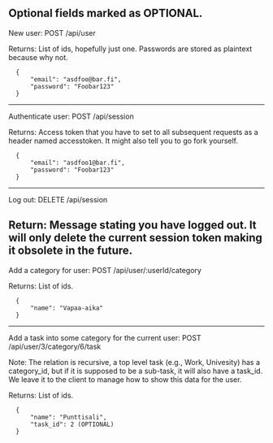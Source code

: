 Optional fields marked as OPTIONAL.
---
New user: POST /api/user

Returns: List of ids, hopefully just one. Passwords are stored as plaintext because why not.
```
  {
      "email": "asdfoo@bar.fi",
      "password": "Foobar123"
  }
```
---
Authenticate user: POST /api/session

Returns: Access token that you have to set to all subsequent requests as a header named accesstoken. It might also tell you to go fork yourself.
```
  {
      "email": "asdfoo1@bar.fi",
      "password": "Foobar123"
  }
```
---
Log out: DELETE /api/session

Return: Message stating you have logged out. It will only delete the current session token making it obsolete in the future.
---

Add a category for user: POST /api/user/:userId/category

Returns: List of ids.
```
  {
      "name": "Vapaa-aika"
  }
```
---
Add a task into some category for the current user: POST /api/user/3/category/6/task

Note: The relation is recursive, a top level task (e.g., Work, Univesity) has a category_id, but if it is supposed to be a sub-task, it will also have a task_id. We leave it to the client to manage how to show this data for the user.

Returns: List of ids.
```
  {
      "name": "Punttisali",
      "task_id": 2 (OPTIONAL)
  }
```
